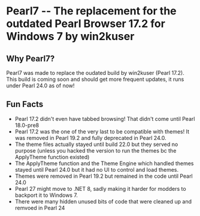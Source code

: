 # Pearl7 -- The replacement for the outdated Pearl Browser 17.2 for Windows 7 by win2kuser

## Why Pearl7?
Pearl7 was made to replace the oudated build by win2kuser (Pearl 17.2). This build is coming soon and should get more frequent updates, it runs under Pearl 24.0 as of now!


## Fun Facts

* Pearl 17.2 didn't even have tabbed browsing! That didn't come until Pearl 18.0-pre8
* Pearl 17.2 was the one of the very last to be compatible with themes! It was removed in Pearl 19.2 and fully deprecated in Pearl 24.0.
* The theme files actually stayed until build 22.0 but they served no purpose (unless you hacked the version to run the themes bc the ApplyTheme function existed)
* The ApplyTheme function and the Theme Engine which handled themes stayed until Pearl 24.0 but it had no UI to control and load themes.
* Themes were removed in Pearl 19.2 but remained in the code until Pearl 24.0
* Pearl 27 might move to .NET 8, sadly making it harder for modders to backport it to Windows 7.
* There were many hidden unused bits of code that were cleaned up and remvoed in Pearl 24
